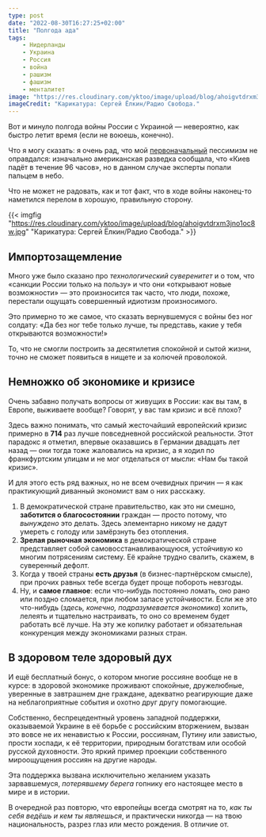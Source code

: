 ```yaml
---
type: post
date: "2022-08-30T16:27:25+02:00"
title: "Полгода ада"
tags:
    - Нидерланды
    - Украина
    - Россия
    - война
    - рашизм
    - фашизм
    - менталитет
image: "https://res.cloudinary.com/yktoo/image/upload/blog/ahoigvtdrxm3jno1oc8w.jpg"
imageCredit: "Карикатура: Сергей Ёлкин/Радио Свобода."
---
```


Вот и минуло полгода войны России с Украиной — невероятно, как быстро летит время (если не воюешь, конечно).

Что я могу сказать: я очень рад, что мой [первоначальный](0811) пессимизм не оправдался: изначально американская разведка сообщала, что «Киев падёт в течение 96 часов», но в данном случае эксперты попали пальцем в небо.

Что не может не радовать, как и тот факт, что в ходе войны наконец-то наметился перелом в хорошую, правильную сторону.

<!--more-->

{{< imgfig "https://res.cloudinary.com/yktoo/image/upload/blog/ahoigvtdrxm3jno1oc8w.jpg" "Карикатура: Сергей Ёлкин/Радио Свобода." >}}

## Импортозащемление

Много уже было сказано про *технологический суверенитет* и о том, что «санкции России только на пользу» и что они «открывают новые возможности» — это произносится так часто, что люди, похоже, перестали ощущать совершенный идиотизм произносимого.

Это примерно то же самое, что сказать вернувшемуся с войны без ног солдату: «Да без ног тебе только лучше, ты представь, какие у тебя открываются возможности!»

То, что не смогли построить за десятилетия спокойной и сытой жизни, точно не сможет появиться в нищете и за колючей проволокой.

## Немножко об экономике и кризисе

Очень забавно получать вопросы от живущих в России: как вы там, в Европе, выживаете вообще? Говорят, у вас там кризис и всё плохо?

Здесь важно понимать, что самый жесточайший европейский кризис примерно в **714** раз лучше повседневной российской реальности. Этот парадокс я отметил, впервые оказавшись в Германии двадцать лет назад — они тогда тоже жаловались на кризис, а я ходил по франкфуртским улицам и не мог отделаться от мысли: «Нам бы такой кризис».

И для этого есть ряд важных, но не всем очевидных причин — я как практикующий диванный экономист вам о них расскажу. 

1. В демократической стране правительство, как это ни смешно, **заботится о благосостоянии** граждан — просто потому, что *вынуждено* это делать. Здесь элементарно никому не дадут умереть с голоду или замёрзнуть без отопления.
2. **Зрелая рыночная экономика** в демократической стране представляет собой самовосстанавливающуюся, устойчивую ко многим потрясениям систему. Её крайне трудно свалить, скажем, в суверенный дефолт.
3. Когда у твоей страны **есть друзья** (в бизнес-партнёрском смысле), при прочих равных тебе всегда будет проще побороть невзгоды.
4. Ну, и **самое главное**: если что-нибудь постоянно ломать, оно рано или поздно сломается, при любом запасе устойчивости. Если же это что-нибудь (*здесь, конечно, подразумевается экономика*) холить, лелеять и тщательно настраивать, то оно со временем будет работать всё лучше. На эту же копилку работает и обязательная конкуренция между экономиками разных стран.

## В здоровом теле здоровый дух

И ещё бесплатный бонус, о котором многие россияне вообще не в курсе: в здоровой экономике проживают спокойные, дружелюбные, уверенные в завтрашнем дне граждане, адекватно реагирующие даже на неблагоприятные события и охотно друг другу помогающие.

Собственно, беспрецедентный уровень западной поддержки, оказываемой Украине в её борьбе с российским вторжением, вызван это вовсе не их ненавистью к России, россиянам, Путину или завистью, прости хоспади, к её территории, природным богатствам или особой русской духовности. Это яркий пример проекции собственного мироощущения россиян на другие народы.

Эта поддержка вызвана исключительно желанием указать зарвавшемуся, *потерявшему берега* гопнику его настоящее место в мире и в истории.

В очередной раз повторю, что европейцы всегда смотрят на то, *как ты себя ведёшь и кем ты являешься*, и практически никогда — на твою национальность, разрез глаз или место рождения. В отличие от.

